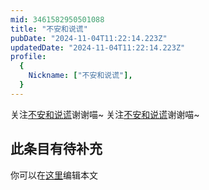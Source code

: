 ```yaml
---
mid: 3461582950501088
title: "不安和说谎"
pubDate: "2024-11-04T11:22:14.223Z"
updatedDate: "2024-11-04T11:22:14.223Z"
profile:
  {
    Nickname: ["不安和说谎"],
  }
---
```


关注[不安和说谎](https://space.bilibili.com/3461582950501088)谢谢喵~ 关注[不安和说谎](https://space.bilibili.com/3461582950501088)谢谢喵~

## 此条目有待补充
你可以在[这里](https://github.com/Yuhanawa/VTuber.ICU/edit/master/src/content/v/不安和说谎/index.md)编辑本文
